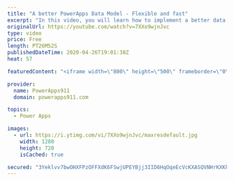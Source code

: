 ```yaml
---
title: "A better PowerApps Data Model - Flexible and fast"
excerpt: "In this video, you will learn how to implement a better data model for PowerApps. Instead of one giant, wide list you will use several skinny lists to restructure your data. This will end in you building apps faster, let user maintain themselves, and more flexibility across the board. This is a must"
originalUrl: https://youtube.com/watch?v=7XXo9wjnJvc
type: video
price: Free
length: PT26M52S
publishedDateTime: 2020-04-26T19:01:38Z
heat: 57

featuredContent: "<iframe width=\"800\" height=\"500\" frameborder=\"0\" src=\"https://www.youtube.com/embed/7XXo9wjnJvc\" allow=\"accelerometer; autoplay; encrypted-media; gyroscope; picture-in-picture\" allowfullscreen></iframe>"

provider:
  name: PowerApps911
  domain: powerapps911.com

topics:
  - Power Apps

images:
  - url: https://i.ytimg.com/vi/7XXo9wjnJvc/maxresdefault.jpg
    width: 1280
    height: 720
    isCached: true

secured: "3Yeklvv7bwOHXFPzOFFXdK6FSwjUPEYBjj3IID6HqOqeEcVcKXASQVNHrKXKkpsbQf3aal5zEdIYdiN8sAyX1gGAliOX639ODUL9PDV7ENh98F4/x7kbLGTDO+snbVqPduvJeZtpx6BQO61wrCHHVgtJrqS2Z9GHFKBSpD13PGgzfhlZ+ODsxZVl2yeB5MHUFED7vRGf27E3mcszKa9M3V1GbqGe+if/PqyWs80UzLIs28O+Rn+bogsDMA6dYMYwE4s5l1AXdC64Fl5ZZb4LmKPXkg1V6RCqcjDXZvd8H3xVFtqhEwfj/M9gwQTbAPuxa6lgTgxR32bguUxvuyJe9tWFViKrFDkJTTXtXE6pT6QLlWGBxrMe0c6tFYuoXaHt2Wnlol31ECKqzD8g1Rs+cg281ENTiHdgyB83aU/MT/Y=;vSLy2ZHOUEzLhwjQ+F2HMw=="
---
```


